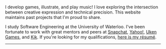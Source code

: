 I develop games, illustrate, and play music! I love exploring the intersection between creative expression and technical precision. This website maintains past projects that I'm proud to share.

I study Software Engineering at the University of Waterloo. I've been fortunate to work with great mentors and peers at [Snapchat](https://www.snapchat.com/), [Yahoo!](https://www.yahoo.com/), [Uken Games](https://www.uken.com/), and [Kik](https://www.kik.com/). If you're looking for my qualifications, [here is my résumé](/assets/files/resume_w16.pdf).

---
